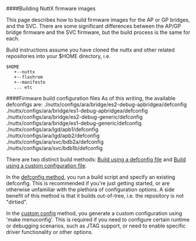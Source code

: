 ####Building NuttX firmware images

This page describes how to build firmware images for the AP or GP bridges, and the SVC. There are some significant differences between the AP/GP bridge firmware and the SVC firmware, but the build process is  the same for each.

Build instructions assume you have cloned the nuttx and other related repositories into your $HOME directory,
i.e. 
```
$HOME
   +--nuttx
   +--flashrom
   +--manifesto  
   ... etc
```

####Firmware build configuration files
As of this writing, the available defconfigs are:
./nuttx/configs/ara/bridge/es2-debug-apbridgea/defconfig  
./nuttx/configs/ara/bridge/es1-debug-apbridgea/defconfig  
./nuttx/configs/ara/bridge/es2-debug-generic/defconfig  
./nuttx/configs/ara/bridge/es1-debug-generic/defconfig  
./nuttx/configs/ara/lgd/apb1/defconfig  
./nuttx/configs/ara/lgd/apb2/defconfig  
./nuttx/configs/ara/svc/bdb2a/defconfig  
./nuttx/configs/ara/svc/bdb1b/defconfig  

There are two distinct build methods: 
[Build using a defconfig file](Build-using-a-defconfig-file) and
[Build using a custom configuration file](Build-using-a-custom-configuration-file).  
  
In the [defconfig method](Build-using-a-defconfig-file), you run a 
build script and specify an existing defconfig. This is recommended 
if you're just getting started, or are otherwise unfamiliar with the 
plethora of configuration options. A side benefit of this method is 
that it builds out-of-tree, i.e. the repository is not "dirtied".
  
In the [custom config](Build-using-a-custom-configuration-file) method, 
you generate a custom configuration using 'make menuconfig'. This is 
required if you need to configure certain runtime or debugging scenarios, 
such as JTAG support, or need to enable specific driver functionality 
or other options.  

